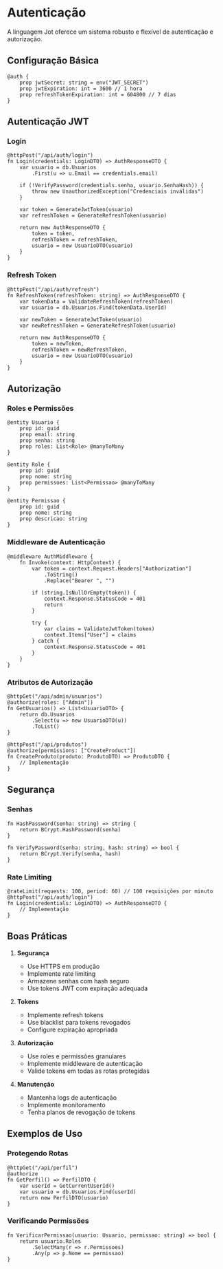 # Autenticação

A linguagem Jot oferece um sistema robusto e flexível de autenticação e autorização.

## Configuração Básica

```jot
@auth {
    prop jwtSecret: string = env("JWT_SECRET")
    prop jwtExpiration: int = 3600 // 1 hora
    prop refreshTokenExpiration: int = 604800 // 7 dias
}
```

## Autenticação JWT

### Login

```jot
@httpPost("/api/auth/login")
fn Login(credentials: LoginDTO) => AuthResponseDTO {
    var usuario = db.Usuarios
        .First(u => u.Email == credentials.email)
    
    if (!VerifyPassword(credentials.senha, usuario.SenhaHash)) {
        throw new UnauthorizedException("Credenciais inválidas")
    }
    
    var token = GenerateJwtToken(usuario)
    var refreshToken = GenerateRefreshToken(usuario)
    
    return new AuthResponseDTO {
        token = token,
        refreshToken = refreshToken,
        usuario = new UsuarioDTO(usuario)
    }
}
```

### Refresh Token

```jot
@httpPost("/api/auth/refresh")
fn RefreshToken(refreshToken: string) => AuthResponseDTO {
    var tokenData = ValidateRefreshToken(refreshToken)
    var usuario = db.Usuarios.Find(tokenData.UserId)
    
    var newToken = GenerateJwtToken(usuario)
    var newRefreshToken = GenerateRefreshToken(usuario)
    
    return new AuthResponseDTO {
        token = newToken,
        refreshToken = newRefreshToken,
        usuario = new UsuarioDTO(usuario)
    }
}
```

## Autorização

### Roles e Permissões

```jot
@entity Usuario {
    prop id: guid
    prop email: string
    prop senha: string
    prop roles: List<Role> @manyToMany
}

@entity Role {
    prop id: guid
    prop nome: string
    prop permissoes: List<Permissao> @manyToMany
}

@entity Permissao {
    prop id: guid
    prop nome: string
    prop descricao: string
}
```

### Middleware de Autenticação

```jot
@middleware AuthMiddleware {
    fn Invoke(context: HttpContext) {
        var token = context.Request.Headers["Authorization"]
            .ToString()
            .Replace("Bearer ", "")
        
        if (string.IsNullOrEmpty(token)) {
            context.Response.StatusCode = 401
            return
        }
        
        try {
            var claims = ValidateJwtToken(token)
            context.Items["User"] = claims
        } catch {
            context.Response.StatusCode = 401
        }
    }
}
```

### Atributos de Autorização

```jot
@httpGet("/api/admin/usuarios")
@authorize(roles: ["Admin"])
fn GetUsuarios() => List<UsuarioDTO> {
    return db.Usuarios
        .Select(u => new UsuarioDTO(u))
        .ToList()
}

@httpPost("/api/produtos")
@authorize(permissions: ["CreateProduct"])
fn CreateProduto(produto: ProdutoDTO) => ProdutoDTO {
    // Implementação
}
```

## Segurança

### Senhas

```jot
fn HashPassword(senha: string) => string {
    return BCrypt.HashPassword(senha)
}

fn VerifyPassword(senha: string, hash: string) => bool {
    return BCrypt.Verify(senha, hash)
}
```

### Rate Limiting

```jot
@rateLimit(requests: 100, period: 60) // 100 requisições por minuto
@httpPost("/api/auth/login")
fn Login(credentials: LoginDTO) => AuthResponseDTO {
    // Implementação
}
```

## Boas Práticas

1. **Segurança**
   - Use HTTPS em produção
   - Implemente rate limiting
   - Armazene senhas com hash seguro
   - Use tokens JWT com expiração adequada

2. **Tokens**
   - Implemente refresh tokens
   - Use blacklist para tokens revogados
   - Configure expiração apropriada

3. **Autorização**
   - Use roles e permissões granulares
   - Implemente middleware de autenticação
   - Valide tokens em todas as rotas protegidas

4. **Manutenção**
   - Mantenha logs de autenticação
   - Implemente monitoramento
   - Tenha planos de revogação de tokens

## Exemplos de Uso

### Protegendo Rotas

```jot
@httpGet("/api/perfil")
@authorize
fn GetPerfil() => PerfilDTO {
    var userId = GetCurrentUserId()
    var usuario = db.Usuarios.Find(userId)
    return new PerfilDTO(usuario)
}
```

### Verificando Permissões

```jot
fn VerificarPermissao(usuario: Usuario, permissao: string) => bool {
    return usuario.Roles
        .SelectMany(r => r.Permissoes)
        .Any(p => p.Nome == permissao)
}
``` 